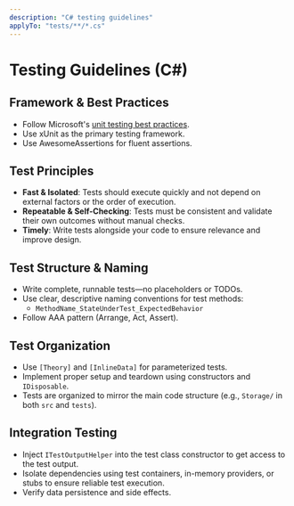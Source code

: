 ```yaml
---
description: "C# testing guidelines"
applyTo: "tests/**/*.cs"
---
```


# Testing Guidelines (C#)

## Framework & Best Practices

- Follow Microsoft's [unit testing best practices](https://learn.microsoft.com/en-us/dotnet/core/testing/unit-testing-best-practices).
- Use xUnit as the primary testing framework.
- Use AwesomeAssertions for fluent assertions.

## Test Principles

- **Fast & Isolated**: Tests should execute quickly and not depend on external factors or the order of execution.
- **Repeatable & Self-Checking**: Tests must be consistent and validate their own outcomes without manual checks.
- **Timely**: Write tests alongside your code to ensure relevance and improve design.

## Test Structure & Naming

- Write complete, runnable tests—no placeholders or TODOs.
- Use clear, descriptive naming conventions for test methods:
    - `MethodName_StateUnderTest_ExpectedBehavior`
- Follow AAA pattern (Arrange, Act, Assert).

## Test Organization

- Use `[Theory]` and `[InlineData]` for parameterized tests.
- Implement proper setup and teardown using constructors and `IDisposable`.
- Tests are organized to mirror the main code structure (e.g., `Storage/` in both `src` and `tests`).

## Integration Testing

- Inject `ITestOutputHelper` into the test class constructor to get access to the test output.
- Isolate dependencies using test containers, in-memory providers, or stubs to ensure reliable test execution.
- Verify data persistence and side effects.
